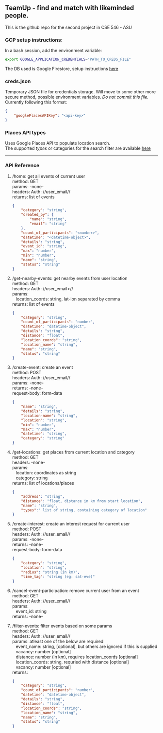## TeamUp - find and match with likeminded people. 

This is the github repo for the second project in CSE 546 - ASU

### GCP setup instructions:
In a bash session, add the environment variable:
```sh
export GOOGLE_APPLICATION_CREDENTIALS="PATH_TO_CREDS_FILE"
```

The DB used is Google Firestore, setup instructions [here](https://cloud.google.com/firestore/docs/quickstart-servers)

### creds.json
Temporary JSON file for credentials storage. Will move to some other more secure method, possible environment variables. *Do not commit this file.*  
Currently following this format:
```json
{
    "googlePlacesAPIKey": "<api-key>"
}
```

### Places API types
Uses Google Places API to populate location search.  
The supported *types* or categories for the search filter are available [here](https://developers.google.com/places/supported_types)

***

### API Reference
1. /home: get all events of current user  
    method: GET  
    params: -none-  
    headers: Auth: //user_email//  
    returns: list of events  
    ```json
    {  
        "category": "string",
        "created_by": {
            "name": "string",
            "email": "string"
        },
        "count_of_participants": "<number>",
        "datetime": "<datetime-object>",
        "details": "string",
        "event_id": "string",
        "max": "number",
        "min": "number",
        "name": "string",
        "status": "string"
    }  
    ```

1. /get-nearby-events: get nearby events from user location  
    method: GET  
    headers: Auth: //user_email>//  
    params:  
&nbsp;&nbsp; location_coords: string, lat-lon separated by comma  
    returns: list of events  
    ```json
    {
        "category": "string",
        "count_of_participants": "number",
        "datetime": "datetime-object",
        "details": "string",
        "distance": "float",
        "location_coords": "string",
        "location_name": "string",
        "name": "string",
        "status": "string"
    }  
    ```

1. /create-event: create an event  
    method: POST  
    headers: Auth: //user_email//  
    params: -none-  
    returns: -none-  
    request-body: form-data  
    ```json
    {  
        "name": "string",
        "details": "string",
        "location-name": "string",
        "location": "string",
        "min": "number",
        "max": "number",
        "datetime": "string",
        "category": "string"
    }
    ```

1. /get-locations: get places from current location and category  
    method: GET  
    headers: -none-  
    params:  
&nbsp;&nbsp; location: coordinates as string  
&nbsp;&nbsp; category: string  
    returns: list of locations/places  
    ```json
    {  
        "address": "string",
        "distance": "float, distance in km from start location",
        "name": "string",
        "types":" list of string, containing category of location"
    }
    ```

1. /create-interest: create an interest request for current user  
    method: POST  
    headers: Auth: //user_email//  
    params: -none-  
    returns: -none-  
    request-body: form-data  
    ```json
    {  
        "category": "string",
        "location": "string",
        "radius": "string (in km)",
        "time_tag": "string (eg: sat-eve)"
    }
    ```

1. /cancel-event-participation: remove current user from an event  
    method: GET  
    headers: Auth: //user_email//  
    params:  
&nbsp;&nbsp; event_id: string  
    returns: -none-  

1. /filter-events: filter events based on some params  
    method: GET  
    headers: Auth: //user_email//  
    params: atleast one of the below are required  
&nbsp;&nbsp; event_name: string, [optional], but others are ignored if this is supplied   
&nbsp;&nbsp; vacancy: number [optional]  
&nbsp;&nbsp; distance: number (in km), requires location_coords [optional]  
&nbsp;&nbsp; location_coords: string, requried with distance [optional]  
&nbsp;&nbsp; vacancy: number [optional]  
    returns: 
    ```json
    {
        "category": "string",
        "count_of_participants": "number",
        "datetime": "datetime-object",
        "details": "string",
        "distance": "float",
        "location_coords": "string",
        "location_name": "string",
        "name": "string",
        "status": "string"
    }  
    ```